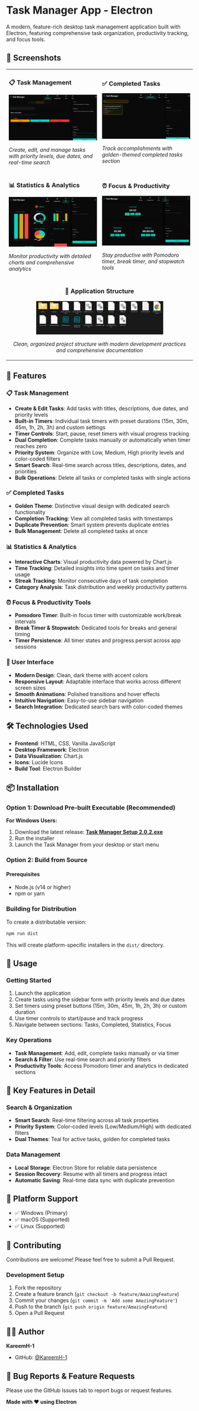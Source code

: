 # Task Manager App - Electron

A modern, feature-rich desktop task management application built with Electron, featuring comprehensive task organization, productivity tracking, and focus tools.

## 📱 Screenshots

<table>
  <tr>
    <td width="50%">
      <h3>📋 Task Management</h3>
      <img src="images/Tasks.png" alt="Tasks Interface" width="100%">
      <p><em>Create, edit, and manage tasks with priority levels, due dates, and real-time search</em></p>
    </td>
    <td width="50%">
      <h3>✅ Completed Tasks</h3>
      <img src="images/Completed_Tasks.png" alt="Completed Tasks" width="100%">
      <p><em>Track accomplishments with golden-themed completed tasks section</em></p>
    </td>
  </tr>
  <tr>
    <td width="50%">
      <h3>📊 Statistics & Analytics</h3>
      <img src="images/Stats.png" alt="Statistics Dashboard" width="100%">
      <p><em>Monitor productivity with detailed charts and comprehensive analytics</em></p>
    </td>
    <td width="50%">
      <h3>⏰ Focus & Productivity</h3>
      <img src="images/Focus.png" alt="Focus Timer" width="100%">
      <p><em>Stay productive with Pomodoro timer, break timer, and stopwatch tools</em></p>
    </td>
  </tr>
  <tr>
    <td colspan="2" align="center">
      <h3>📁 Application Structure</h3>
      <img src="images/Folder_Image.png" alt="Application Structure" width="70%">
      <p><em>Clean, organized project structure with modern development practices and comprehensive documentation</em></p>
    </td>
  </tr>
</table>

## 🚀 Features

### 📋 Task Management
- **Create & Edit Tasks**: Add tasks with titles, descriptions, due dates, and priority levels
- **Built-in Timers**: Individual task timers with preset durations (15m, 30m, 45m, 1h, 2h, 3h) and custom settings
- **Timer Controls**: Start, pause, reset timers with visual progress tracking
- **Dual Completion**: Complete tasks manually or automatically when timer reaches zero
- **Priority System**: Organize with Low, Medium, High priority levels and color-coded filters
- **Smart Search**: Real-time search across titles, descriptions, dates, and priorities
- **Bulk Operations**: Delete all tasks or completed tasks with single actions

### ✅ Completed Tasks
- **Golden Theme**: Distinctive visual design with dedicated search functionality
- **Completion Tracking**: View all completed tasks with timestamps
- **Duplicate Prevention**: Smart system prevents duplicate entries
- **Bulk Management**: Delete all completed tasks at once

### 📊 Statistics & Analytics
- **Interactive Charts**: Visual productivity data powered by Chart.js
- **Time Tracking**: Detailed insights into time spent on tasks and timer usage
- **Streak Tracking**: Monitor consecutive days of task completion
- **Category Analysis**: Task distribution and weekly productivity patterns

### ⏰ Focus & Productivity Tools
- **Pomodoro Timer**: Built-in focus timer with customizable work/break intervals
- **Break Timer & Stopwatch**: Dedicated tools for breaks and general timing
- **Timer Persistence**: All timer states and progress persist across app sessions

### 🎨 User Interface
- **Modern Design**: Clean, dark theme with accent colors
- **Responsive Layout**: Adaptable interface that works across different screen sizes
- **Smooth Animations**: Polished transitions and hover effects
- **Intuitive Navigation**: Easy-to-use sidebar navigation
- **Search Integration**: Dedicated search bars with color-coded themes

## 🛠️ Technologies Used

- **Frontend**: HTML, CSS, Vanilla JavaScript
- **Desktop Framework**: Electron
- **Data Visualization**: Chart.js
- **Icons**: Lucide Icons
- **Build Tool**: Electron Builder

## 📦 Installation

### Option 1: Download Pre-built Executable (Recommended)

**For Windows Users:**
1. Download the latest release: **[Task Manager Setup 2.0.2.exe](https://github.com/KareemH-1/Task-Manager-App-Electron/blob/main/Task%20Manager%20Setup%202.0.2.exe)**
2. Run the installer
3. Launch the Task Manager from your desktop or start menu

### Option 2: Build from Source

#### Prerequisites
- Node.js (v14 or higher)
- npm or yarn


### Building for Distribution

To create a distributable version:

```bash
npm run dist
```

This will create platform-specific installers in the `dist/` directory.

## 🚀 Usage

### Getting Started
1. Launch the application
2. Create tasks using the sidebar form with priority levels and due dates
3. Set timers using preset buttons (15m, 30m, 45m, 1h, 2h, 3h) or custom duration
4. Use timer controls to start/pause and track progress
5. Navigate between sections: Tasks, Completed, Statistics, Focus

### Key Operations
- **Task Management**: Add, edit, complete tasks manually or via timer
- **Search & Filter**: Use real-time search and priority filters
- **Productivity Tools**: Access Pomodoro timer and analytics in dedicated sections

## 🎯 Key Features in Detail

### Search & Organization
- **Smart Search**: Real-time filtering across all task properties
- **Priority System**: Color-coded levels (Low/Medium/High) with dedicated filters
- **Dual Themes**: Teal for active tasks, golden for completed tasks

### Data Management
- **Local Storage**: Electron Store for reliable data persistence
- **Session Recovery**: Resume with all timers and progress intact
- **Automatic Saving**: Real-time data sync with duplicate prevention

## 📱 Platform Support

- ✅ Windows (Primary)
- ✅ macOS (Supported)
- ✅ Linux (Supported)

## 🤝 Contributing

Contributions are welcome! Please feel free to submit a Pull Request.

### Development Setup
1. Fork the repository
2. Create a feature branch (`git checkout -b feature/AmazingFeature`)
3. Commit your changes (`git commit -m 'Add some AmazingFeature'`)
4. Push to the branch (`git push origin feature/AmazingFeature`)
5. Open a Pull Request


## 👨‍💻 Author

**KareemH-1**
- GitHub: [@KareemH-1](https://github.com/KareemH-1)

## 🐛 Bug Reports & Feature Requests

Please use the GitHub Issues tab to report bugs or request features.

**Made with ❤️ using Electron**
